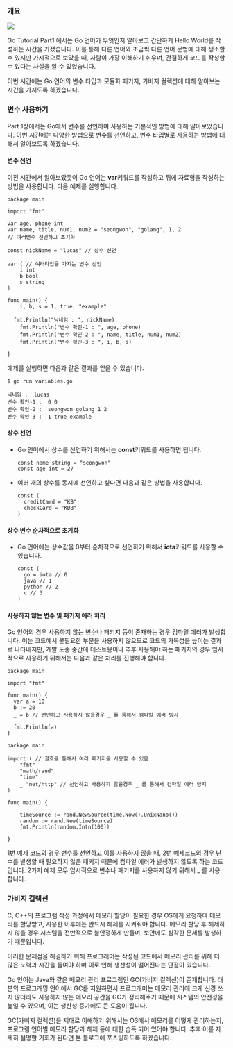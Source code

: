 ### 개요

![](https://t1.daumcdn.net/cfile/tistory/99AFF43E5C4D69DC33)

 Go Tutorial Part1 에서는 Go 언어가 무엇인지 알아보고 간단하게 Hello World를 작성하는 시간을 가졌습니다. 이를 통해 다른 언어와 조금씩 다른 언어 문법에 대해 생소할 수 있지만 가시적으로 보았을 때, 사람이 가장 이해하기 쉬우며, 간결하게 코드를 작성할 수 있다는 사실을 알 수 있었습니다.

 이번 시간에는 Go 언어의 변수 타입과 모듈화 패키지, 가비지 컬렉션에 대해 알아보는 시간을 가지도록 하겠습니다.

### 변수 사용하기

 Part 1장에서는 Go에서 변수를 선언하여 사용하는 기본적인 방법에 대해 알아보았습니다. 이번 시간에는 다양한 방법으로 변수를 선언하고, 변수 타입별로 사용하는 방법에 대해서 알아보도록 하겠습니다.

#### 변수 선언

 이전 시간에서 알아보았듯이 Go 언어는 **var**키워드를 작성하고 뒤에 자료형을 작성하는 방법을 사용합니다. 다음 예제를 실행합니다.

```
package main

import "fmt"

var age, phone int
var name, title, num1, num2 = "seongwon", "golang", 1, 2
// 여러변수 선언하고 초기화

const nickName = "lucas" // 상수 선언 

var ( // 여러타입을 가지는 변수 선언
    i int
    b bool
    s string
)

func main() {
    i, b, s = 1, true, "example"

  fmt.Println("닉네임 : ", nickName)
    fmt.Println("변수 확인-1 : ", age, phone)
    fmt.Println("변수 확인-2 : ", name, title, num1, num2)
    fmt.Println("변수 확인-3 : ", i, b, s)

}

```

 예제를 실행하면 다음과 같은 결과를 얻을 수 있습니다.

```
$ go run variables.go

닉네임 :  lucas
변수 확인-1 :  0 0
변수 확인-2 :  seongwon golang 1 2
변수 확인-3 :  1 true example
```

#### 상수 선언

-   Go 언어에서 상수를 선언하기 위해서는 **const**키워드를 사용하면 됩니다.
    
    ```
    const name string = "seongwon"
    const age int = 27
    ```
    
-   여러 개의 상수를 동시에 선언하고 싶다면 다음과 같은 방법을 사용합니다.
    
    ```
    const (
      creditCard = "KB"
      checkCard = "KDB"
    )
    ```
    

#### 상수 변수 순차적으로 초기화

-   Go 언어에는 상수값을 0부터 순차적으로 선언하기 위해서 **iota**키워드를 사용할 수 있습니다.
    
    ```
    const (
      go = iota // 0
      java // 1
      python // 2
      c // 3
    )
    ```
    

#### 사용하지 않는 변수 및 패키지 에러 처리

 Go 언어의 경우 사용하지 않는 변수나 패키지 등이 존재하는 경우 컴파일 에러가 발생합니다. 이는 코드에서 불필요한 부분을 사용하지 않으므로 코드의 가독성을 높이는 결과로 나타내지만, 개발 도중 중간에 테스트용이나 추후 사용해야 하는 패키지의 경우 임시적으로 사용하기 위해서는 다음과 같은 처리를 진행해야 합니다.

```
package main

import "fmt"

func main() {
  var a = 10
  b := 20  
  _ = b // 선언하고 사용하지 않을경우 _ 를 통해서 컴파일 에러 방지

  fmt.Println(a)
}
```

```
package main

import ( // 괄호를 통해서 여러 패키지를 사용할 수 있음
    "fmt"
    "math/rand"
    "time"
    _ "net/http" // 선언하고 사용하지 않을경우 _ 를 통해서 컴파일 에러 방지
)

func main() {

    timeSource := rand.NewSource(time.Now().UnixNano())
    random := rand.New(timeSource)
    fmt.Println(random.Intn(100))

}

```

 1번 예제 코드의 경우 변수를 선언하고 이를 사용하지 않을 때, 2번 예제코드의 경우 난수를 발생할 때 필요하지 않은 패키지 때문에 컴파일 에러가 발생하지 않도록 하는 코드입니다. 2가지 예제 모두 임시적으로 변수나 패키지를 사용하지 않기 위해서 \_ 를 사용합니다.

### 가비지 컬렉션

 C, C++의 프로그램 작성 과정에서 메모리 할당이 필요한 경우 OS에게 요청하여 메모리를 할당받고, 사용한 이후에는 반드시 해제를 시켜줘야 합니다. 메모리 할당 후 해제하지 않을 경우 시스템을 전반적으로 불안정하게 만들며, 보안에도 심각한 문제를 발생하기 때문입니다.

 이러한 문제점을 해결하기 위해 프로그래머는 작성된 코드에서 메모리 관리를 위해 더 많은 노력과 시간을 들여야 하며 이로 인해 생산성이 떨어진다는 단점이 있습니다.

 Go 언어는 Java와 같은 메모리 관리 프로그램인 GC(가비지 컬렉션)이 존재합니다. 대분의 프로그래밍 언어에서 GC를 지원하면서 프로그래머는 메모리 관리에 크게 신경 쓰지 않더라도 사용하지 않는 메모리 공간을 GC가 정리해주기 때문에 시스템의 안전성을 높일 수 있으며, 이는 생산성 증가에도 큰 도움이 됩니다.

 GC(가비지 컬렉션)을 제대로 이해하기 위해서는 OS에서 메모리를 어떻게 관리하는지, 프로그램 언어별 메모리 할당과 해제 등에 대한 습득 되어 있어야 합니다. 추후 이를 자세히 설명할 기회가 된다면 본 블로그에 포스팅하도록 하겠습니다.